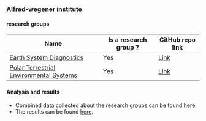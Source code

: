 ### Alfred-wegener institute 

#### research groups 
| Name                                                                                                          | Is a research group ? | GitHub repo link                                                | 
|---------------------------------------------------------------------------------------------------------------------------------|-----------------------|-----------------------------------------------------------------|
| [Earth System Diagnostics](./earth_system_diagnostics)                                              | Yes                   | [Link](https://github.com/EarthSystemDiagnostics)               |
| [Polar Terrestrial Environmental Systems](./polar_terrestrial_environmental_systems)                               | Yes                   | [Link](https://github.com/PolarTerrestrialEnvironmentalSystems) |

#### Analysis and results
* Combined data collected about the research groups can be found [here](combined.csv).
* The results can be found [here](analysis.ipynb).
